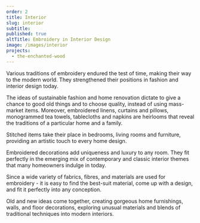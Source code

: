 ```yaml
---
order: 2
title: Interior
slug: interior
subtitle:
published: true
altTitle: Embroidery in Interior Design
image: /images/interior
projects:
  - the-enchanted-wood
---
```


Various traditions of embroidery endured the test of time, making their way to the modern world. They strengthened their positions in fashion and interior design today.

The ideas of sustainable fashion and home renovation dictate to give a chance to good old things and to choose quality, instead of using mass-market items. Moreover, embroidered linens, curtains and pillows, monogrammed tea towels, tablecloths and napkins are heirlooms that reveal the traditions of a particular home and a family.

Stitched items take their place in bedrooms, living rooms and furniture, providing an artistic touch to every home design.

Embroidered decorations add uniqueness and luxury to any room. They fit perfectly in the emerging mix of contemporary and classic interior themes that many homeowners indulge in today.

Since a wide variety of fabrics, fibres, and materials are used for embroidery - it is easy to find the best-suit material, come up with a design, and fit it perfectly into any conception.

Old and new ideas come together, creating gorgeous home furnishings, walls, and floor decorations, exploring unusual materials and blends of traditional techniques into modern interiors.
